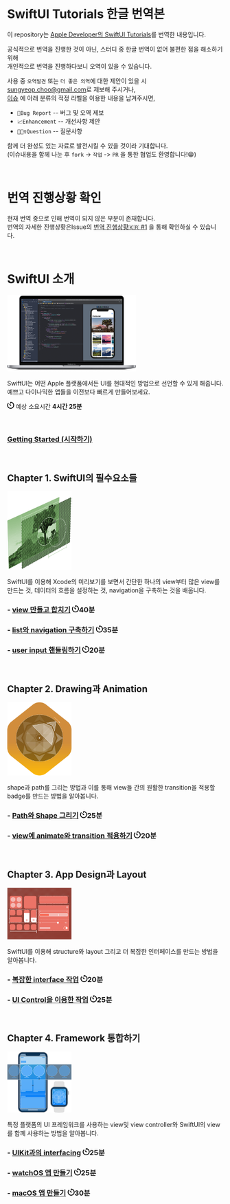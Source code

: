 # SwiftUI Tutorials 한글 번역본

이 repository는 [Apple Developer의 SwiftUI Tutorials](https://developer.apple.com/tutorials/swiftui)를 번역한 내용입니다.

공식적으로 번역을 진행한 것이 아닌, 스터디 중 한글 번역이 없어 불편한 점을 해소하기 위해 <br>
개인적으로 번역을 진행하다보니 오역이 있을 수 있습니다.

사용 중 `오역발견` 또는 `더 좋은 의역`에 대한 제안이 있을 시 <br>
[sungyeop.choo@gmail.com](mailto:sungyeop.choo@gmail.com)로 제보해 주시거나, <br>
[이슈](https://github.com/danielsychoo/apple-swiftui-tutorials-ko/issues) 에 아래 분류의 적정 라벨을 이용한 내용을 남겨주시면,

- `🐛Bug Report` -- 버그 및 오역 제보
- `📈Enhancement` -- 개선사항 제안
- `🙋🏻‍♀️Question` -- 질문사항

함께 더 완성도 있는 자료로 발전시킬 수 있을 것이라 기대합니다. <br>
(이슈내용을 함께 나눈 후 `fork` -> `작업` -> `PR` 을 통한 협업도 환영합니다!😁)

<br>

# 번역 진행상황 확인

현재 번역 중으로 인해 번역이 되지 않은 부분이 존재합니다. <br>
번역의 자세한 진행상황은Issue의 [번역 진행상황🇰🇷 #1](https://github.com/danielsychoo/apple-swiftui-tutorials-ko/issues/1) 을 통해 확인하실 수 있습니다.

<br>

# SwiftUI 소개

<img alt="overview" src="images/landing/overview.png" style="max-width: 300px" />

SwiftUI는 어떤 Apple 플랫폼에서든 UI를 현대적인 방법으로 선언할 수 있게 해줍니다. <br>
예쁘고 다이나믹한 앱들을 이전보다 빠르게 만들어보세요.

<img alt="time" src="images/landing/time.svg" width="16" height="16" /> 예상 소요시간 **4시간 25분**

<br>

### [Getting Started (시작하기)](/1-swiftui-essentials/1-1-creating-and-combining-views.md)

<br>

## Chapter 1. SwiftUI의 필수요소들

<img alt="swiftui-essentials" src="images/landing/swiftui-essentials.png" style="width: 150px" />

SwiftUI를 이용해 Xcode의 미리보기를 보면서 간단한 하나의 view부터 많은 view를 만드는 것, 데이터의 흐름을 설정하는 것, navigation을 구축하는 것을 배웁니다.

### - [view 만들고 합치기](/1-swiftui-essentials/1-1-creating-and-combining-views.md) <img alt="time" src="images/landing/time.svg" width="16" height="16" />40분

### - [list와 navigation 구축하기](/1-swiftui-essentials/1-2-building-lists-and-navigation.md) <img alt="time" src="images/landing/time.svg" width="16" height="16" />35분

### - [user input 핸들링하기]() <img alt="time" src="images/landing/time.svg" width="16" height="16" />20분

<br>

## Chapter 2. Drawing과 Animation

<img alt="drawing-animation" src="images/landing/drawing-animation.png" style="width: 150px" />

shape과 path를 그리는 방법과 이를 통해 view들 간의 원활한 transition을 적용할 badge를 만드는 방법을 알아봅니다.

### - [Path와 Shape 그리기]() <img alt="time" src="images/landing/time.svg" width="16" height="16" />25분

### - [view에 animate와 transition 적용하기]() <img alt="time" src="images/landing/time.svg" width="16" height="16" />20분

<br>

## Chapter 3. App Design과 Layout

<img alt="layout-app-design" src="images/landing/layout-app-design.png" style="width: 150px" />

SwiftUI를 이용해 structure와 layout 그리고 더 복잡한 인터페이스를 만드는 방법을 알아봅니다.

### - [복잡한 interface 작업]() <img alt="time" src="images/landing/time.svg" width="16" height="16" />20분

### - [UI Control을 이용한 작업]() <img alt="time" src="images/landing/time.svg" width="16" height="16" />25분

<br>

## Chapter 4. Framework 통합하기

<img alt="framework-integration" src="images/landing/framework-integration.png" style="width: 150px" />

특정 플랫폼의 UI 프레임워크를 사용하는 view및 view controller와 SwiftUI의 view를 함께 사용하는 방법을 알아봅니다.

### - [UIKit과의 interfacing]() <img alt="time" src="images/landing/time.svg" width="16" height="16" />25분

### - [watchOS 앱 만들기]() <img alt="time" src="images/landing/time.svg" width="16" height="16" />25분

### - [macOS 앱 만들기]() <img alt="time" src="images/landing/time.svg" width="16" height="16" />30분

<br>
